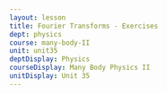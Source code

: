 ```yaml
---
layout: lesson
title: Fourier Transforms - Exercises
dept: physics
course: many-body-II
unit: unit35
deptDisplay: Physics
courseDisplay: Many Body Physics II
unitDisplay: Unit 35
---
```

